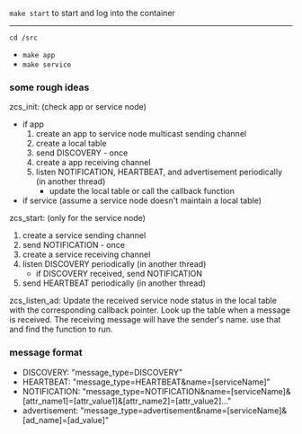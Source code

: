 `make start` to start and log into the container

---

`cd /src` 
- `make app`
- `make service`

### some rough ideas

zcs_init: (check app or service node)
- if app
  1. create an app to service node multicast sending channel
  2. create a local table 
  3. send DISCOVERY - once
  4. create a app receiving channel
  5. listen NOTIFICATION, HEARTBEAT, and advertisement periodically (in another thread)
      - update the local table or call the callback function
- if service (assume a service node doesn't maintain a local table)
  

zcs_start: (only for the service node)
1. create a service sending channel
2. send NOTIFICATION - once
3. create a service receiving channel
4. listen DISCOVERY periodically (in another thread)
   - if DISCOVERY received, send NOTIFICATION 
5. send HEARTBEAT periodically (in another thread)

zcs_listen_ad:
  Update the received service node status in the local table with the corresponding callback pointer.
  Look up the table when a message is received. The receiving message will have the sender's name. use that and find the function to run. 


### message format
- DISCOVERY: "message_type=DISCOVERY"
- HEARTBEAT: "message_type=HEARTBEAT&name=[serviceName]"
- NOTIFICATION: "message_type=NOTIFICATION&name=[serviceName]&[attr_name1]=[attr_value1]&[attr_name2]=[attr_value2]..."
- advertisement: "message_type=advertisement&name=[serviceName]&[ad_name]=[ad_value]"
